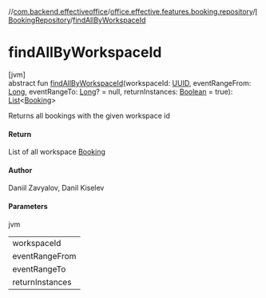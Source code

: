 //[com.backend.effectiveoffice](../../../index.md)/[office.effective.features.booking.repository](../index.md)/[IBookingRepository](index.md)/[findAllByWorkspaceId](find-all-by-workspace-id.md)

# findAllByWorkspaceId

[jvm]\
abstract fun [findAllByWorkspaceId](find-all-by-workspace-id.md)(workspaceId: [UUID](https://docs.oracle.com/javase/8/docs/api/java/util/UUID.html), eventRangeFrom: [Long](https://kotlinlang.org/api/latest/jvm/stdlib/kotlin/-long/index.html), eventRangeTo: [Long](https://kotlinlang.org/api/latest/jvm/stdlib/kotlin/-long/index.html)? = null, returnInstances: [Boolean](https://kotlinlang.org/api/latest/jvm/stdlib/kotlin/-boolean/index.html) = true): [List](https://kotlinlang.org/api/latest/jvm/stdlib/kotlin.collections/-list/index.html)&lt;[Booking](../../office.effective.model/-booking/index.md)&gt;

Returns all bookings with the given workspace id

#### Return

List of all workspace [Booking](../../office.effective.model/-booking/index.md)

#### Author

Daniil Zavyalov, Danil Kiselev

#### Parameters

jvm

| |
|---|
| workspaceId |
| eventRangeFrom | use to set an upper bound for filtering bookings by start time |
| eventRangeTo | lover bound for filtering bookings by start time |
| returnInstances | return recurring bookings as non-recurrent instances |
